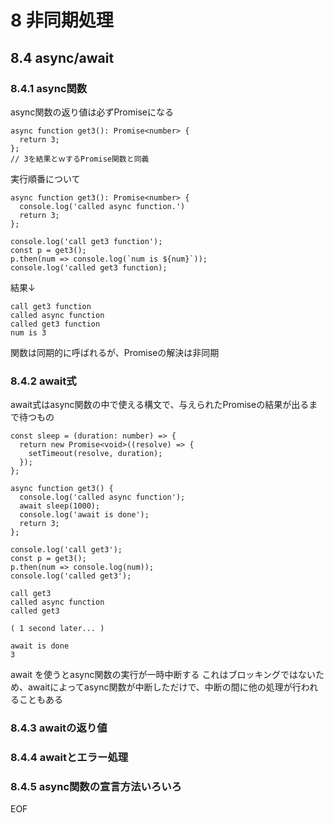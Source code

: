 # 8 非同期処理
## 8.4 async/await
### 8.4.1 async関数

async関数の返り値は必ずPromiseになる

```
async function get3(): Promise<number> {
  return 3;
};
// 3を結果とｗするPromise関数と同義
```

実行順番について

```
async function get3(): Promise<number> {
  console.log('called async function.')
  return 3;
};

console.log('call get3 function');
const p = get3();
p.then(num => console.log(`num is ${num}`));
console.log('called get3 function);
```

結果↓

```
call get3 function
called async function
called get3 function
num is 3
```

関数は同期的に呼ばれるが、Promiseの解決は非同期

### 8.4.2 await式

await式はasync関数の中で使える構文で、与えられたPromiseの結果が出るまで待つもの

```
const sleep = (duration: number) => {
  return new Promise<void>((resolve) => {
    setTimeout(resolve, duration);
  });
};

async function get3() {
  console.log('called async function');
  await sleep(1000);
  console.log('await is done');
  return 3;
};

console.log('call get3');
const p = get3();
p.then(num => console.log(num));
console.log('called get3');
```

```
call get3
called async function
called get3

( 1 second later... )

await is done
3
```

await を使うとasync関数の実行が一時中断する
これはブロッキングではないため、awaitによってasync関数が中断しただけで、中断の間に他の処理が行われることもある


### 8.4.3 awaitの返り値





### 8.4.4 awaitとエラー処理






### 8.4.5 async関数の宣言方法いろいろ











EOF

